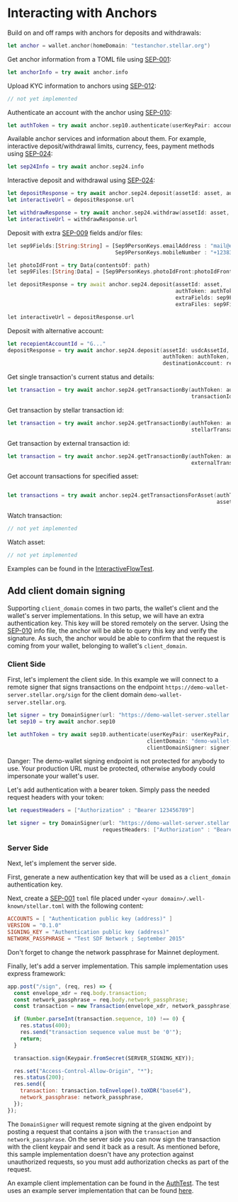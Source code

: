 # Interacting with Anchors

Build on and off ramps with anchors for deposits and withdrawals:

```swift
let anchor = wallet.anchor(homeDomain: "testanchor.stellar.org")
```

Get anchor information from a TOML file  using [SEP-001](https://github.com/stellar/stellar-protocol/blob/master/ecosystem/sep-0001.md):

```swift
let anchorInfo = try await anchor.info
```

Upload KYC information to anchors using [SEP-012](https://github.com/stellar/stellar-protocol/blob/master/ecosystem/sep-0012.md):

```swift
// not yet implemented
```

Authenticate an account with the anchor using [SEP-010](https://github.com/stellar/stellar-protocol/blob/master/ecosystem/sep-0010.md):

```swift
let authToken = try await anchor.sep10.authenticate(userKeyPair: accountKeyPair)
```

Available anchor services and information about them. For example, interactive deposit/withdrawal limits, currency, fees, payment methods
using [SEP-024](https://github.com/stellar/stellar-protocol/blob/master/ecosystem/sep-0024.md):

```swift
let sep24Info = try await anchor.sep24.info
```

Interactive deposit and withdrawal using [SEP-024](https://github.com/stellar/stellar-protocol/blob/master/ecosystem/sep-0024.md):

```swift
let depositResponse = try await anchor.sep24.deposit(assetId: asset, authToken: authToken)
let interactiveUrl = depositResponse.url
```

```swift
let withdrawResponse = try await anchor.sep24.withdraw(assetId: asset, authToken: authToken)
let interactiveUrl = withdrawResponse.url
```

Deposit with extra [SEP-009](https://github.com/stellar/stellar-protocol/blob/master/ecosystem/sep-0009.md) fields and/or files:

```dart
let sep9Fields:[String:String] = [Sep9PersonKeys.emailAddress : "mail@example.com",
                                  Sep9PersonKeys.mobileNumber : "+12383844421"]

let photoIdFront = try Data(contentsOf: path)
let sep9Files:[String:Data] = [Sep9PersonKeys.photoIdFront:photoIdFront]

let depositResponse = try await anchor.sep24.deposit(assetId: asset, 
                                                     authToken: authToken,
                                                     extraFields: sep9Fields,
                                                     extraFiles: sep9Files)

let interactiveUrl = depositResponse.url
```

Deposit with alternative account:

```swift
let recepientAccountId = "G..."
depositResponse = try await anchor.sep24.deposit(assetId: usdcAssetId,
                                                 authToken: authToken,
                                                 destinationAccount: recepientAccountId)
```

Get single transaction's current status and details:

```swift
let transaction = try await anchor.sep24.getTransactionBy(authToken: authToken,
                                                          transactionId:"12345")
```

Get transaction by stellar transaction id:

```swift
let transaction = try await anchor.sep24.getTransactionBy(authToken: authToken,
                                                          stellarTransactionId: "17a670bc424ff...")
```

Get transaction by external transaction id:

```swift
let transaction = try await anchor.sep24.getTransactionBy(authToken: authToken,
                                                          externalTransactionId: "9198278372")
```

Get account transactions for specified asset:

```swift

let transactions = try await anchor.sep24.getTransactionsForAsset(authToken: authToken,
                                                                  asset: asset)
```

Watch transaction:

```swift
// not yet implemented
```

Watch asset:

```swift
// not yet implemented
```

Examples can be found in the [InteractiveFlowTest](https://github.com/Soneso/stellar-swift-wallet-sdk/blob/main/Tests/stellar-wallet-sdkTests/InteractiveFlowTest.swift).

## Add client domain signing

Supporting `client_domain` comes in two parts, the wallet's client and the wallet's server implementations. 
In this setup, we will have an extra authentication key. This key will be stored remotely on the server. 
Using the [SEP-010](https://github.com/stellar/stellar-protocol/blob/master/ecosystem/sep-0010.md) info file, 
the anchor will be able to query this key and verify the signature. As such, the anchor would be able to confirm
that the request is coming from your wallet, belonging to wallet's `client_domain`.

### Client Side

First, let's implement the client side. In this example we will connect to a remote signer that 
signs transactions on the endpoint `https://demo-wallet-server.stellar.org/sign` for the client domain `demo-wallet-server.stellar.org`.

```swift
let signer = try DomainSigner(url: "https://demo-wallet-server.stellar.org/sign")
let sep10 = try await anchor.sep10

let authToken = try await sep10.authenticate(userKeyPair: userKeyPair,
                                            clientDomain: "demo-wallet-server.stellar.org",
                                            clientDomainSigner: signer)
```

Danger: The demo-wallet signing endpoint is not protected for anybody to use. Your production URL must be protected, otherwise anybody could impersonate your wallet's user.

Let's add authentication with a bearer token. Simply pass the needed request headers with your token:

```swift
let requestHeaders = ["Authorization" : "Bearer 123456789"]

let signer = try DomainSigner(url: "https://demo-wallet-server.stellar.org/sign" , 
                              requestHeaders: ["Authorization" : "Bearer 123456789"])
```
### Server Side

Next, let's implement the server side.

First, generate a new authentication key that will be used as a `client_domain` authentication key.

Next, create a [SEP-001](https://github.com/stellar/stellar-protocol/blob/master/ecosystem/sep-0001.md)
`toml` file placed under `<your domain>/.well-known/stellar.toml` with the following content:

````toml
ACCOUNTS = [ "Authentication public key (address)" ]
VERSION = "0.1.0"
SIGNING_KEY = "Authentication public key (address)"
NETWORK_PASSPHRASE = "Test SDF Network ; September 2015"
````

Don't forget to change the network passphrase for Mainnet deployment.

Finally, let's add a server implementation. This sample implementation uses express framework:

```javascript
app.post("/sign", (req, res) => {
  const envelope_xdr = req.body.transaction;
  const network_passphrase = req.body.network_passphrase;
  const transaction = new Transaction(envelope_xdr, network_passphrase);

  if (Number.parseInt(transaction.sequence, 10) !== 0) {
    res.status(400);
    res.send("transaction sequence value must be '0'");
    return;
  }

  transaction.sign(Keypair.fromSecret(SERVER_SIGNING_KEY));

  res.set("Access-Control-Allow-Origin", "*");
  res.status(200);
  res.send({
    transaction: transaction.toEnvelope().toXDR("base64"),
    network_passphrase: network_passphrase,
  });
});
```

The `DomainSigner` will request remote signing at the given endpoint by posting a request that contains a json with 
the `transaction` and `network_passphrase`. On the server side you can now sign the transaction with the client
keypair and send it back as a result. As mentioned before, this sample implementation doesn't have any protection
against unauthorized requests, so you must add authorization checks as part of the request.

An example client implementation can be found in the [AuthTest](https://github.com/Soneso/stellar-swift-wallet-sdk/blob/main/Tests/stellar-wallet-sdkTests/AuthTest.swift). 
The test uses an example server implementation that can be found [here](https://replit.com/@crogobete/ClientDomainSigner#main.py).




